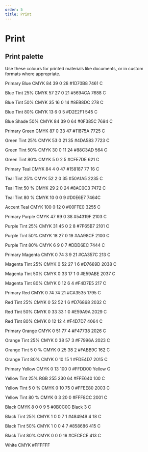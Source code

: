 ```yaml
---
order: 5
title: Print
---
```


# Print
## Print palette

Use these colours for printed materials like documents, or in custom formats where appropriate.


Primary Blue
CMYK 84 39 0 28
#1D70B8
7461 C

Blue Tint 25%
CMYK 57 27 0 21
#5694CA
7688 C

Blue Tint 50%
CMYK 35 16 0 14
#8EB8DC
278 C

Blue Tint 80%
CMYK 13 6 0 5
#D2E2F1
545 C

Blue Shade 50%
CMYK 84 39 0 64
#0F385C
7694 C

Primary Green
CMYK 87 0 33 47
#11875A
7725 C

Green Tint 25%
CMYK 53 0 21 35
#4DA583
7723 C

Green Tint 50%
CMYK 30 0 11 24
#88C3AD
564 C

Green Tint 80%
CMYK 5 0 2 5
#CFE7DE
621 C

Primary Teal
CMYK 84 4 0 47
#158187
77 16 C

Teal Tint 25%
CMYK 52 2 0 35
#50A1A5
2235 C

Teal Tint 50 %
CMYK 29 2 0 24
#8AC0C3
7472 C

Teal Tint 80 %
CMYK 10 0 0 9
#D0E6E7
7464C

Accent Teal
CMYK 100 0 12 0
#00FFE0
3255 C

Primary Purple
CMYK 47 69 0 38
#54319F
2103 C

Purple Tint 25%
CMYK 31 45 0 2 8
#7F65B7
2101 C

Purple Tint 50%
CMYK 18 27 0 19
#AA98CF
2100 C

Purple Tint 80%
CMYK 6 9 0 7
#DDD6EC
7444 C

Primary Magenta
CMYK 0 74 3 9 21
#CA357C
213 C

Magenta Tint 25%
CMYK 0 52 27 1 6
#D7689D
2038 C

Magenta Tint 50%
CMYK 0 33 17 1 0
#E59ABE
2037 C

Magenta Tint 80%
CMYK 0 12 6 4
#F4D7E5
217 C

Primary Red
CMYK 0 74 74 21
#CA3535
1795 C

Red Tint 25%
CMYK 0 52 52 1 6
#D76868
2032 C

Red Tint 50%
CMYK 0 33 33 1 0
#E59A9A
2029 C

Red Tint 80%
CMYK 0 12 12 4
#F4D7D7
4064 C

Primary Orange
CMYK 0 51 77 4
#F47738
2026 C

Orange Tint 25%
CMYK 0 38 57 3
#F7996A
2023 C

Orange Tint 5 0 %
CMYK 0 25 38 2
#FABB9C
162 C

Orange Tint 80%
CMYK 0 10 15 1
#FDE4D7
2015 C

Primary Yellow
CMYK 0 13 100 0
#FFDD00
Yellow C

Yellow Tint 25%
RGB 255 230 64
#FFE640
100 C

Yellow Tint 5 0 %
CMYK 0 10 75 0
#FFEE80
2003 C

Yellow Tint 80 %
CMYK 0 3 20 0
#FFF8CC
2001 C

Black
CMYK 8 0 0 9 5
#0B0C0C
Black 3 C

Black Tint 25%
CMYK 1 0 0 7 1
#484949
4 18 C

Black Tint 50%
CMYK 1 0 0 4 7
#858686
415 C

Black Tint 80%
CMYK 0 0 0 19
#CECECE
413 C

White
CMYK
#FFFFFF

